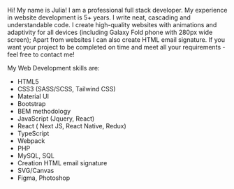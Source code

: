 Hi!
My name is Julia!
I am a professional full stack developer.
My experience in website development is 5+ years.
I write neat, cascading and understandable code.
I create high-quality websites with animations and adaptivity for all devices (including Galaxy Fold phone with 280px wide screen);
Apart from websites I can also create HTML email signature.
If you want your project to be completed on time and meet all your requirements - feel free to contact me!

My Web Development skills are:
- HTML5
- CSS3 (SASS/SCSS, Tailwind CSS)
- Material UI
- Bootstrap
- BEM methodology
- JavaScript (Jquery, React)
- React (  Next JS, React Native, Redux)
- TypeScript
- Webpack
- PHP
- MySQL, SQL
- Creation HTML email signature
- SVG/Canvas
- Figma, Photoshop

